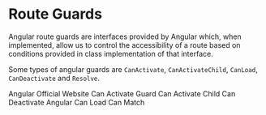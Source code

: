 # Route Guards

Angular route guards are interfaces provided by Angular which, when implemented, allow us to control the accessibility of a route based on conditions provided in class implementation of that interface.

Some types of angular guards are `CanActivate`, `CanActivateChild`, `CanLoad`, `CanDeactivate` and `Resolve`.

<BadgeLink colorScheme='blue' badgeText='Official Website' href='https://angular.io/api/router'>Angular Official Website</BadgeLink>
<BadgeLink colorScheme='blue' badgeText='Official Website' href='https://angular.io/api/router/CanActivate'>Can Activate Guard</BadgeLink>
<BadgeLink colorScheme='blue' badgeText='Official Website' href='https://angular.io/api/router/CanActivateChild'>Can Activate Child</BadgeLink>
<BadgeLink colorScheme='blue' badgeText='Official Website' href='https://angular.io/api/router/CanDeactivate'>Can Deactivate</BadgeLink>
<BadgeLink colorScheme='blue' badgeText='Official Website' href='https://angular.io/api/router/CanLoad'>Angular Can Load</BadgeLink>
<BadgeLink colorScheme='blue' badgeText='Official Website' href='https://angular.io/api/router/CanMatch'>Can Match</BadgeLink>
